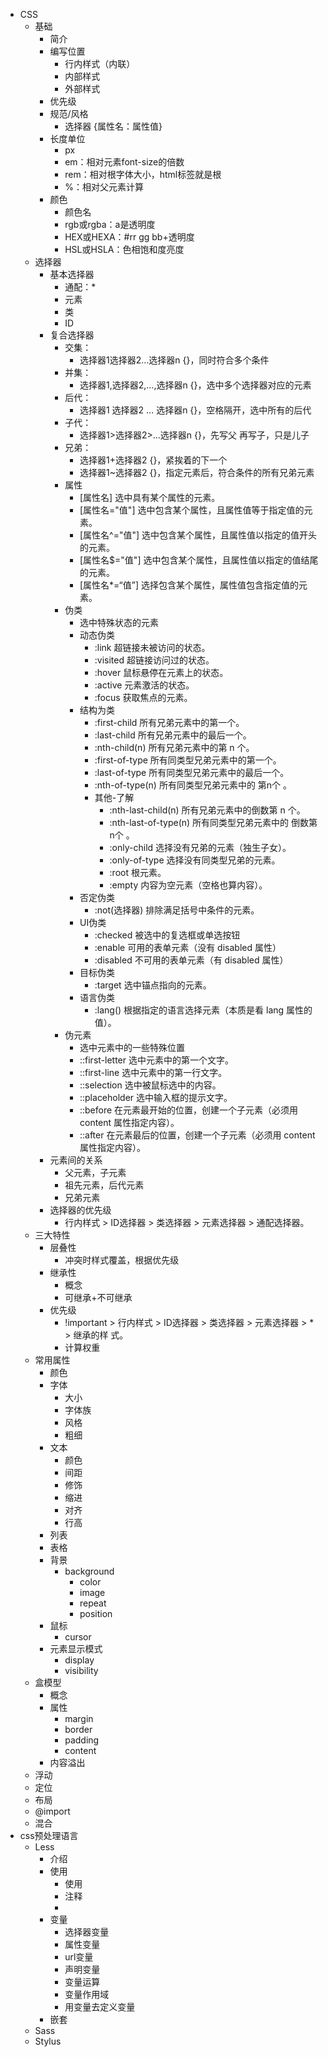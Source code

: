 - CSS
	- 基础
		- 简介
		- 编写位置
			- 行内样式（内联）
			- 内部样式
			- 外部样式
		- 优先级
		- 规范/风格
			- 选择器 {属性名：属性值}
		- 长度单位
			- px
			- em：相对元素font-size的倍数
			- rem：相对根字体大小，html标签就是根
			- %：相对父元素计算
		- 颜色
			- 颜色名
			- rgb或rgba：a是透明度
			- HEX或HEXA：#rr gg bb+透明度
			- HSL或HSLA：色相饱和度亮度
	- 选择器
		- 基本选择器
			- 通配：*
			- 元素
			- 类
			- ID
		- 复合选择器
			- 交集：
				- 选择器1选择器2...选择器n {}，同时符合多个条件
			- 并集：
				- 选择器1,选择器2,...,选择器n {}，选中多个选择器对应的元素
			- 后代：
				- 选择器1 选择器2 ... 选择器n {}，空格隔开，选中所有的后代
			- 子代：
				- 选择器1>选择器2>...选择器n {}，先写父 再写子，只是儿子
			- 兄弟：
				- 选择器1+选择器2 {}，紧挨着的下一个
				- 选择器1~选择器2 {}，指定元素后，符合条件的所有兄弟元素
			- 属性
				- \[属性名] 选中具有某个属性的元素。 
				- \[属性名="值"] 选中包含某个属性，且属性值等于指定值的元素。 
				- \[属性名^="值"] 选中包含某个属性，且属性值以指定的值开头的元素。 
				- \[属性名$="值"] 选中包含某个属性，且属性值以指定的值结尾的元素。 
				- \[属性名*=“值”] 选择包含某个属性，属性值包含指定值的元素。
			- 伪类
				- 选中特殊状态的元素
				- 动态伪类
					- :link 超链接未被访问的状态。
					- :visited 超链接访问过的状态。
					- :hover 鼠标悬停在元素上的状态。
					- :active 元素激活的状态。
					- :focus 获取焦点的元素。
				- 结构为类
					- :first-child 所有兄弟元素中的第一个。 
					- :last-child 所有兄弟元素中的最后一个。
					- :nth-child(n) 所有兄弟元素中的第 n 个。
					- :first-of-type 所有同类型兄弟元素中的第一个。 
					- :last-of-type 所有同类型兄弟元素中的最后一个。 
					- :nth-of-type(n) 所有同类型兄弟元素中的 第n个 。
					- 其他-了解
						- :nth-last-child(n) 所有兄弟元素中的倒数第 n 个。 
						- :nth-last-of-type(n) 所有同类型兄弟元素中的 倒数第n个 。 
						- :only-child 选择没有兄弟的元素（独生子女）。 
						- :only-of-type 选择没有同类型兄弟的元素。 
						- :root 根元素。 
						- :empty 内容为空元素（空格也算内容）。
				- 否定伪类
					- :not(选择器) 排除满足括号中条件的元素。
				- UI伪类
					- :checked 被选中的复选框或单选按钮
					- :enable 可用的表单元素（没有 disabled 属性） 
					- :disabled 不可用的表单元素（有 disabled 属性）
				- 目标伪类
					- :target 选中锚点指向的元素。
				- 语言伪类
					- :lang() 根据指定的语言选择元素（本质是看 lang 属性的值）。
			- 伪元素
				- 选中元素中的一些特殊位置
				- ::first-letter 选中元素中的第一个文字。 
				- ::first-line 选中元素中的第一行文字。 
				- ::selection 选中被鼠标选中的内容。 
				- ::placeholder 选中输入框的提示文字。 
				- ::before 在元素最开始的位置，创建一个子元素（必须用 content 属性指定内容）。 
				- ::after 在元素最后的位置，创建一个子元素（必须用 content 属性指定内容）。
		- 元素间的关系
			- 父元素，子元素
			- 祖先元素，后代元素
			- 兄弟元素
		- 选择器的优先级
			- 行内样式 > ID选择器 > 类选择器 > 元素选择器 > 通配选择器。
	- 三大特性
		- 层叠性
			- 冲突时样式覆盖，根据优先级
		- 继承性
			- 概念
			- 可继承+不可继承
		- 优先级
			- !important > 行内样式 > ID选择器 > 类选择器 > 元素选择器 > * > 继承的样 式。
			- 计算权重
	- 常用属性
		- 颜色
		- 字体
			- 大小
			- 字体族
			- 风格
			- 粗细
		- 文本
			- 颜色
			- 间距
			- 修饰
			- 缩进
			- 对齐
			- 行高
		- 列表
		- 表格
		- 背景
			- background
				- color
				- image
				- repeat
				- position
		- 鼠标
			- cursor
		- 元素显示模式
			- display
			- visibility
	- 盒模型
		- 概念
		- 属性
			- margin
			- border
			- padding
			- content
		- 内容溢出
	- 浮动
	- 定位
	- 布局
	- @import
	- 混合
- css预处理语言
	- Less
		- 介绍
		- 使用
			- 使用
			- 注释
			- 
		- 变量
			- 选择器变量
			- 属性变量
			- url变量
			- 声明变量
			- 变量运算
			- 变量作用域
			- 用变量去定义变量
		- 嵌套
	- Sass
	- Stylus